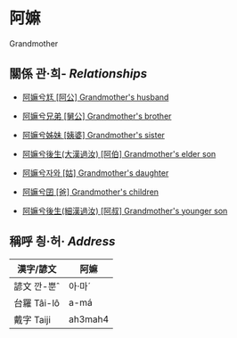 # 阿嫲
Grandmother

## 關係 관·희- _Relationships_

- [阿嫲兮尪 \[阿公\] Grandmother's husband](member8.md)

- [阿嫲兮兄弟 \[舅公\] Grandmother's brother](member31.md)

- [阿嫲兮姊妹 \[姨婆\] Grandmother's sister](member32.md)

- [阿嫲兮後生(大漢過汝) \[阿伯\] Grandmother's elder son](member10.md)

- [阿嫲兮자와 \[姑\] Grandmother's daughter](member12.md)

- [阿嫲兮囝 \[爸\] Grandmother's children](member2.md)

- [阿嫲兮後生(細漢過汝) \[阿叔\] Grandmother's younger son](member11.md)



## 稱呼 칑·허· _Address_

漢字/諺文 | 阿嫲
--- | ---
諺文 깐-뿐ˆ | 아·마ˊ
台羅 Tâi-lô | a-má
戴字 Taiji | ah3mah4


